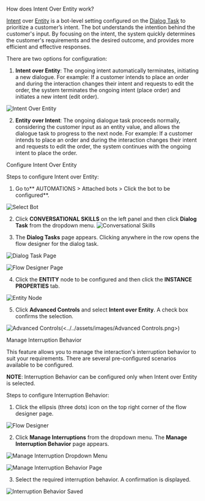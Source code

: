 How does Intent Over Entity work?

[Intent](https://developer.kore.ai/docs/bots/chatbot-overview/about-bots/#I) over [Entity](https://developer.kore.ai/docs/bots/chatbot-overview/about-bots/#E) is a bot-level setting configured on the [Dialog Task](https://developer.kore.ai/docs/bots/chatbot-overview/about-bots/#D) to prioritize a customer’s intent. The bot understands the intention behind the customer's input. By focusing on the intent, the system quickly determines the customer's requirements and the desired outcome, and provides more efficient and effective responses.

There are two options for configuration:



1. **Intent over Entity**: The ongoing intent automatically terminates, initiating a new dialogue. For example: If a customer intends to place an order and during the interaction changes their intent and requests to edit the order, the system terminates the ongoing intent (place order) and initiates a new intent (edit order).


![Intent Over Entity](<../../assets/images/Intent over Entity.png>)


2. **Entity over Intent**: The ongoing dialogue task proceeds normally, considering the customer input as an entity value, and allows the dialogue task to progress to the next node. For example: If a customer intends to place an order and during the interaction changes their intent and requests to edit the order, the system continues with the ongoing intent to place the order.

Configure Intent Over Entity

Steps to configure Intent over Entity:



1. Go to** AUTOMATIONS > Attached bots > Click the bot to be configured**.

![Select Bot](<../../assets/images/Select bot.png>)

2. Click **CONVERSATIONAL SKILLS** on the left panel and then click **Dialog Task** from the dropdown menu.
![Conversational Skills](<../../assets/images/Dialog Task_Menu.png>)

3. The **Dialog Tasks** page appears. Clicking anywhere in the row opens the flow designer for the dialog task.


![Dialog Task Page](<../../assets/images/Dialog Tasks page.png>)
 


![Flow Designer Page](<../../assets/images/Flow designer page.png>)

4. Click the **ENTITY** node to be configured and then click the **INSTANCE PROPERTIES** tab.


![Entity Node](<../../assets/images/Entity Node.png>)

5. Click **Advanced Controls** and select **Intent over Entity**. A check box confirms the selection.

![Advanced Controls](images/image7.png "image_tooltip")(<../../assets/images/Advanced Controls.png>)


Manage Interruption Behavior

This feature allows you to manage the interaction's interruption behavior to suit your requirements. There are several pre-configured scenarios available to be configured.

**NOTE**: Interruption Behavior can be configured only when Intent over Entity is selected.

Steps to configure Interruption Behavior:



1. Click the ellipsis (three dots) icon on the top right corner of the flow designer page.

![Flow Designer](<../../assets/images/Ellipsis icon.png>)

2. Click **Manage Interruptions** from the dropdown menu. The **Manage Interruption Behavior** page appears.


![Manage Interruption Dropdown Menu](<../../assets/images/Manage Interruptions dropdown.png>)


![Manage Interruption Behavior Page](<../../assets/images/Manage Interruption Behavior page.png>)

3. Select the required interruption behavior. A confirmation is displayed.

![Interruption Behavior Saved](<../../assets/images/Interruption Settings saved confirmation.png>)

